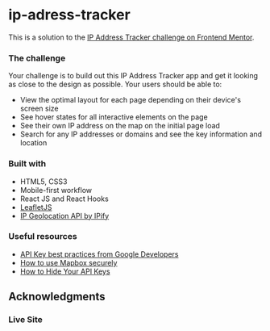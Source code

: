 # ip-adress-tracker
This is a solution to the [IP Address Tracker challenge on Frontend Mentor](https://www.frontendmentor.io/challenges/ip-address-tracker-I8-0yYAH0).  

### The challenge
Your challenge is to build out this IP Address Tracker app and get it looking as close to the design as possible. 
Your users should be able to:

- View the optimal layout for each page depending on their device's screen size
- See hover states for all interactive elements on the page
- See their own IP address on the map on the initial page load
- Search for any IP addresses or domains and see the key information and location


### Built with
- HTML5, CSS3
- Mobile-first workflow
- React JS and React Hooks
- [LeafletJS](https://leafletjs.com/)
- [IP Geolocation API by IPify](https://geo.ipify.org/)

### Useful resources
- [API Key best practices from Google Developers](https://developers.google.com/maps/api-key-best-practices)
- [How to use Mapbox securely](https://docs.mapbox.com/help/troubleshooting/how-to-use-mapbox-securely/)
- [How to Hide Your API Keys](https://youtu.be/NpWWOS-tC5s)

## Acknowledgments

### Live Site


